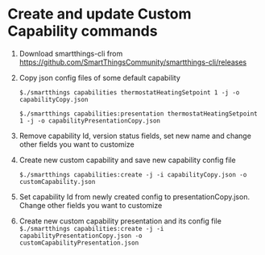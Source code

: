 # Create and update Custom Capability commands

1. Download smartthings-cli from https://github.com/SmartThingsCommunity/smartthings-cli/releases
2. Copy json config files of some default capability

    `$./smartthings capabilities thermostatHeatingSetpoint 1 -j -o capabilityCopy.json`
    
    `$./smartthings capabilities:presentation thermostatHeatingSetpoint 1 -j -o capabilityPresentationCopy.json`

3. Remove capability Id, version status fields, set new name and change other fields you want to customize
4. Create new custom capability and save new capability config file

    `$./smartthings capabilities:create -j -i capabilityCopy.json -o customCapability.json`
5. Set capability Id from newly created config to presentationCopy.json. Change other fields you want to customize
6. Create new custom capability presentation and its config file
    `$./smartthings capabilities:create -j -i capabilityPresentationCopy.json -o customCapabilityPresentation.json`

